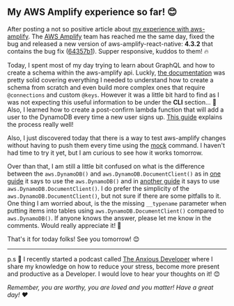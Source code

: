 ## My AWS Amplify experience so far! 😊

After posting a not so positive article about  [my experience with aws-amplify](https://blog.andreizgirvaci.com/avoid-these-aws-amplify-mistakes). The [AWS Amplify](https://twitter.com/edelman215)  team has reached me the same day, fixed the bug and released a new version of aws-amplify-react-native: **4.3.2** that contains the bug fix ([64357b1](https://github.com/aws-amplify/amplify-js/commit/64357b109dbf098c5b4050b698d43ab32f51e0d4)). Supper responsive, kuddos to them! 🔥

Today, I spent most of my day trying to learn about GraphQL and how to create a schema within the aws-amplify api. Luckly,  [the documentation](https://docs.amplify.aws/cli/graphql-transformer/overview)  was pretty solid covering everything I needed to understand how to create a schema from scratch and even build more complex ones that require `@connections` and custom `@keys`. However it was a little bit hard to find as I was not expecting this useful information to be under the **CLI** section... 🤔 Also, I learned how to create a post-confirm lambda function that will add a user to the DynamoDB every time a new user signs up.  [This guide](https://docs.amplify.aws/guides/functions/cognito-trigger-lambda-dynamodb/q/platform/js)  explains the process really well!

Also, I just discovered today that there is a way to test aws-amplify changes without having to push them every time using the  [mock](https://docs.amplify.aws/cli/usage/mock)  command. I haven't had time to try it yet, but I am curious to see how it works tomorrow.

Over than that, I am still a little bit confused on what is the difference between the `aws.DynamoDB()` and `aws.DynamoDB.DocumentClient()` as in  [one guide](https://docs.amplify.aws/guides/functions/cognito-trigger-lambda-dynamodb/q/platform/js#create-the-lambda-function)  it says to use the `aws.DynamoDB()` and in  [another guide](https://docs.amplify.aws/guides/functions/dynamodb-from-js-lambda/q/platform/js)  it says to use `aws.DynamoDB.DocumentClient()`. I do prefer the simplicity of the `aws.DynamoDB.DocumentClient()`, but not sure if there are some pitfalls to it. One thing I am worried about, is the the missing `__typename` parameter when putting items into tables using `aws.DynamoDB.DocumentClient()` compared to `aws.DynamoDB()`. If anyone knows the answer, please let me know in the comments. Would really appreciate it! 🙏


That's it for today folks! See you tomorrow! 😊

---

p.s 🤫 I recently started a podcast called [The Anxious Developer](https://apple.co/39yOnvz) where I share my knowledge on how to reduce your stress, become more present and productive as a Developer. I would love to hear your thoughts on it! 😊

*Remember, you are worthy, you are loved and you matter! Have a great day! ❤️*